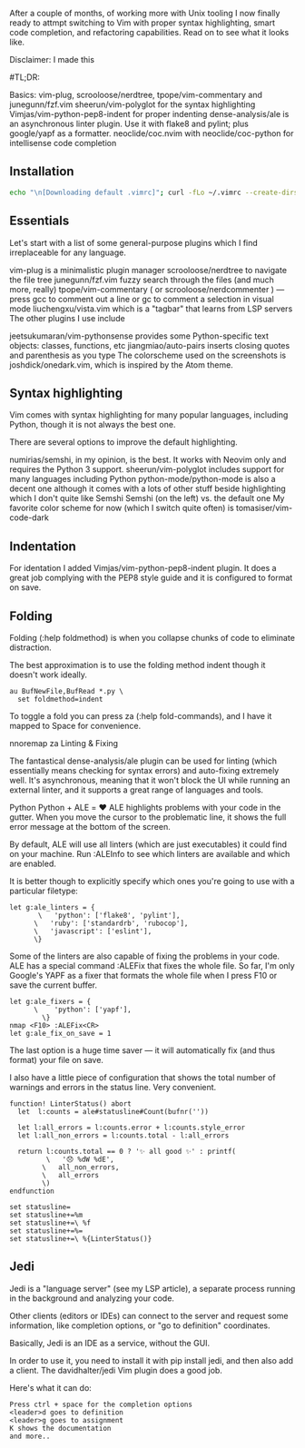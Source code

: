 After a couple of months, of working more with Unix tooling I now finally ready to attmpt switching to Vim with proper syntax highlighting, smart code completion, and refactoring capabilities. Read on to see what it looks like.

Disclaimer: I made this 

#TL;DR:

Basics: vim-plug, scrooloose/nerdtree, tpope/vim-commentary and junegunn/fzf.vim
sheerun/vim-polyglot for the syntax highlighting
Vimjas/vim-python-pep8-indent for proper indenting
dense-analysis/ale is an asynchronous linter plugin. Use it with flake8 and pylint; plus google/yapf as a formatter.
neoclide/coc.nvim with neoclide/coc-python for intellisense code completion

## Installation
```bash
echo "\n[Downloading default .vimrc]"; curl -fLo ~/.vimrc --create-dirs https://raw.githubusercontent.com/codeswiftr/.make-env/master/.vimrc; echo "\n[Done] -> Installing plugins.."; vim +'PlugInstall --sync' +qa
```

## Essentials

Let's start with a list of some general-purpose plugins which I find irreplaceable for any language.

vim-plug is a minimalistic plugin manager
scrooloose/nerdtree to navigate the file tree
junegunn/fzf.vim fuzzy search through the files (and much more, really)
tpope/vim-commentary ( or scrooloose/nerdcommenter ) — press gcc to comment out a line or gc to comment a selection in visual mode
liuchengxu/vista.vim which is a "tagbar" that learns from LSP servers
The other plugins I use include

jeetsukumaran/vim-pythonsense provides some Python-specific text objects: classes, functions, etc
jiangmiao/auto-pairs inserts closing quotes and parenthesis as you type
The colorscheme used on the screenshots is joshdick/onedark.vim, which is inspired by the Atom theme.

## Syntax highlighting

Vim comes with syntax highlighting for many popular languages, including Python, though it is not always the best one.

There are several options to improve the default highlighting.

numirias/semshi, in my opinion, is the best. It works with Neovim only and requires the Python 3 support.
sheerun/vim-polyglot includes support for many languages including Python
python-mode/python-mode is also a decent one although it comes with a lots of other stuff beside highlighting which I don't quite like
Semshi
Semshi (on the left) vs. the default one
My favorite color scheme for now (which I switch quite often) is tomasiser/vim-code-dark

## Indentation

For identation I added Vimjas/vim-python-pep8-indent plugin. It does a great job complying with the PEP8 style guide and it is configured to format on save.

## Folding

Folding (:help foldmethod) is when you collapse chunks of code to eliminate distraction.

The best approximation is to use the folding method indent though it doesn't work ideally.

```vim
au BufNewFile,BufRead *.py \
  set foldmethod=indent
```
To toggle a fold you can press za (:help fold-commands), and I have it mapped to Space for convenience.

nnoremap <space> za
Linting & Fixing

The fantastical dense-analysis/ale plugin can be used for linting (which essentially means checking for syntax errors) and auto-fixing extremely well. It's asynchronous, meaning that it won't block the UI while running an external linter, and it supports a great range of languages and tools.

Python
Python + ALE = ❤️
ALE highlights problems with your code in the gutter. When you move the cursor to the problematic line, it shows the full error message at the bottom of the screen.

By default, ALE will use all linters (which are just executables) it could find on your machine. Run :ALEInfo to see which linters are available and which are enabled.

It is better though to explicitly specify which ones you're going to use with a particular filetype:
```vim
let g:ale_linters = {
       \   'python': ['flake8', 'pylint'],
      \   'ruby': ['standardrb', 'rubocop'],
      \   'javascript': ['eslint'],
      \}
```
Some of the linters are also capable of fixing the problems in your code. ALE has a special command :ALEFix that fixes the whole file. So far, I'm only Google's YAPF as a fixer that formats the whole file when I press F10 or save the current buffer.

```vim
let g:ale_fixers = {
      \    'python': ['yapf'],
        \}
nmap <F10> :ALEFix<CR>
let g:ale_fix_on_save = 1
```

The last option is a huge time saver — it will automatically fix (and thus format) your file on save.

I also have a little piece of configuration that shows the total number of warnings and errors in the status line. Very convenient.
```vim
function! LinterStatus() abort
  let  l:counts = ale#statusline#Count(bufnr(''))

  let l:all_errors = l:counts.error + l:counts.style_error
  let l:all_non_errors = l:counts.total - l:all_errors

  return l:counts.total == 0 ? '✨ all good ✨' : printf(
         \   '😞 %dW %dE',
        \   all_non_errors,
        \   all_errors
        \)
endfunction

set statusline=
set statusline+=%m
set statusline+=\ %f
set statusline+=%=
set statusline+=\ %{LinterStatus()}
```

## Jedi

Jedi is a "language server" (see my LSP article), a separate process running in the background and analyzing your code.

Other clients (editors or IDEs) can connect to the server and request some information, like completion options, or "go to definition" coordinates.

Basically, Jedi is an IDE as a service, without the GUI.

In order to use it, you need to install it with pip install jedi, and then also add a client. The davidhalter/jedi Vim plugin does a good job.

Here's what it can do:
```
Press ctrl + space for the completion options
<leader>d goes to definition
<leader>g goes to assignment
K shows the documentation
and more..
```
